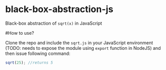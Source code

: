 black-box-abstraction-js
========================

Black-box abstraction of `sqrt(x)` in JavaScript

#How to use?

Clone the repo and include the `sqrt.js` in your JavaScript environment (TODO: needs to expose the module using `export` function in NodeJS) and then issue following command:

```javascript
sqrt(25); //returns 5
```
